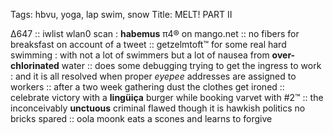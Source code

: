 Tags: hbvu, yoga, lap swim, snow
Title: MELT! PART II
  
∆647 :: iwlist wlan0 scan : **habemus**  π4® on mango.net :: no fibers for breaksfast on account of a tweet :: getzelmtoft™ for some real hard swimming : with not a lot of swimmers but a lot of nausea from **over-chlorinated** water :: does some debugging trying to get the ingress to work : and it is all resolved when proper *eyepee* addresses are assigned to workers :: after a two week gathering dust the clothes get ironed :: celebrate victory with a **lingüiça** burger while booking varvet with #2™ :: the inconceivably **unctuous** criminal flawed though it is hawkish politics no bricks spared :: oola moonk eats a scones and learns to forgive  
